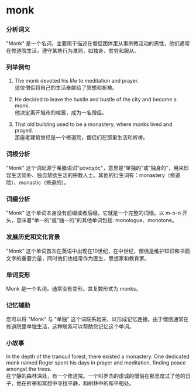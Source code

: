 # monk

### 分析词义

  

"Monk" 是一个名词，主要用于描述在僧侣团体里从事宗教活动的男性，他们通常在修道院生活，遵守某些行为准则，如独身、贫穷和服从。

  

### 列举例句

  

1.  The monk devoted his life to meditation and prayer.  
    这位僧侣将自己的生活奉献给了冥想和祈祷。
    
      
    
2.  He decided to leave the hustle and bustle of the city and become a monk.  
    他决定离开城市的喧嚣，成为一名僧侣。
    
      
    
3.  That old building used to be a monastery, where monks lived and prayed.  
    那座老建筑曾经是一个修道院，僧侣们在那里生活和祈祷。
    
      
    

  

### 词根分析

  

"Monk" 这个词起源于希腊语词"μοναχός"，意思是“单独的”或“独身的”，用来形容生活简朴、独自禁欲生活的宗教人士。其他的衍生词有：monastery（修道院）、monastic（修道的）。

  

### 词缀分析

  

"Monk" 这个单词本身没有前缀或者后缀，它就是一个完整的词根。以 m-o-n 开头，意味着“单一的”或“独一的”的其他单词包括: monologue、monotone。

  

### 发展历史和文化背景

  

"Monk" 这个单词首次在英语中出现在10世纪，在中世纪，僧侣是维护知识和书面文字的重要力量，同时他们也经常作为医生、思想家和教育家。

  

### 单词变形

  

Monk 是一个名词，通常没有变形。其复数形式为 monks。

  

### 记忆辅助

  

您可以将 "Monk" 与 "单独" 这个词联系起来，以形成记忆连接。由于僧侣通常在修道院里单独生活，这种联系可以帮助您记忆这个单词。

  

### 小故事

  

In the depth of the tranquil forest, there existed a monastery. One dedicated monk named Roger spent his days in prayer and meditation, finding peace amongst the trees.  
在宁静的森林深处，有一个修道院。一个叫罗杰的虔诚的僧侣在那里度过了他的日子，他在祈祷和冥想中寻找平静，和树林中的和平相处。

